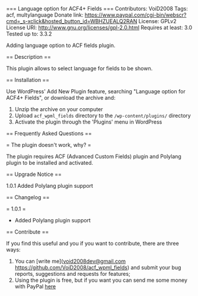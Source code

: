 === Language option for ACF4+ Fields ===
Contributors: VoiD2008
Tags: acf, multylanguage
Donate link: https://www.paypal.com/cgi-bin/webscr?cmd=_s-xclick&hosted_button_id=WBHZUEALQ2RAN
License: GPLv2
License URI: http://www.gnu.org/licenses/gpl-2.0.html
Requires at least: 3.0
Tested up to: 3.3.2

Adding language option to ACF fields plugin.

== Description ==

This plugin allows to select language for fields to be shown.

== Installation ==

Use WordPress' Add New Plugin feature, searching "Language option for ACF4+ Fields", or download the archive and:

1. Unzip the archive on your computer  
2. Upload `acf_wpml_fields` directory to the `/wp-content/plugins/` directory
3. Activate the plugin through the 'Plugins' menu in WordPress

== Frequently Asked Questions ==

= The plugin doesn't work, why? =

The plugin requires ACF (Advanced Custom Fields) plugin and Polylang plugin to be installed and activated.

== Upgrade Notice ==

1.0.1 Added Polylang plugin support


== Changelog ==

= 1.0.1 =
* Added Polylang plugin support

== Contribute ==

If you find this useful and you if you want to contribute, there are three ways:

   1. You can [write me](void2008dev@gmail.com https://github.com/VoiD2008/acf_wpml_fields) and submit your bug reports, suggestions and requests for features;
   2. Using the plugin is free, but if you want you can send me some money with PayPal [here](https://www.paypal.com/cgi-bin/webscr?cmd=_s-xclick&hosted_button_id=WBHZUEALQ2RAN)

